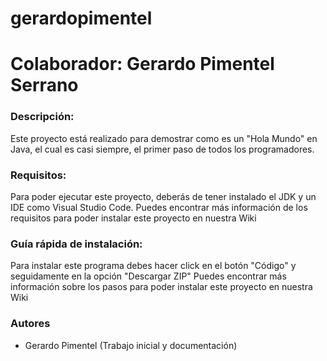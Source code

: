 # gerardopimentel
# Colaborador: Gerardo Pimentel Serrano

### Descripción:

Este proyecto está realizado para demostrar como es
un "Hola Mundo" en Java, el cual es casi siempre, el primer paso de todos los programadores.


### Requisitos:

Para poder ejecutar este proyecto, deberás de tener instalado el JDK y un IDE como Visual Studio Code.
Puedes encontrar más información de los requisitos para poder instalar este proyecto en nuestra Wiki


### Guía rápida de instalación:

Para instalar este programa debes hacer click en el botón "Código" y seguidamente en la opción "Descargar ZIP"
Puedes encontrar más información sobre los pasos para poder instalar este proyecto en nuestra Wiki


### Autores

- Gerardo Pimentel (Trabajo inicial y documentación)
